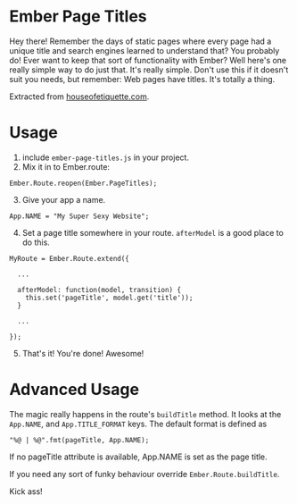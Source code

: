 Ember Page Titles
=================

Hey there! Remember the days of static pages where every page had a unique title
and search engines learned to understand that? You probably do! Ever want to
keep that sort of functionality with Ember? Well here's one really simple way to
do just that. It's really simple. Don't use this if it doesn't suit you needs,
but remember: Web pages have titles. It's totally a thing.

Extracted from [houseofetiquette.com](https://houseofetiquette.com).

Usage
=====

1. include `ember-page-titles.js` in your project.
2. Mix it in to Ember.route:
```
Ember.Route.reopen(Ember.PageTitles);
```
3. Give your app a name.
```
App.NAME = "My Super Sexy Website";
```
4. Set a page title somewhere in your route. `afterModel` is a good place to do
   this.
```
MyRoute = Ember.Route.extend({

  ...

  afterModel: function(model, transition) {
    this.set('pageTitle', model.get('title'));
  }

  ...

});
```
5. That's it! You're done! Awesome!

Advanced Usage
==============

The magic really happens in the route's `buildTitle` method. It looks at the
`App.NAME`, and `App.TITLE_FORMAT` keys. The default format is defined as
```
"%@ | %@".fmt(pageTitle, App.NAME);
```
If no pageTitle attribute is available, App.NAME is set as the page title.

If you need any sort of funky behaviour override `Ember.Route.buildTitle`.

Kick ass!
